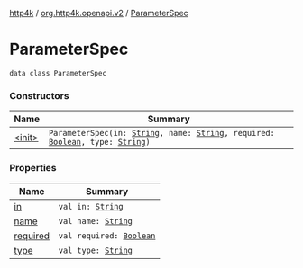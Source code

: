 [http4k](../../index.md) / [org.http4k.openapi.v2](../index.md) / [ParameterSpec](./index.md)

# ParameterSpec

`data class ParameterSpec`

### Constructors

| Name | Summary |
|---|---|
| [&lt;init&gt;](-init-.md) | `ParameterSpec(in: `[`String`](https://kotlinlang.org/api/latest/jvm/stdlib/kotlin/-string/index.html)`, name: `[`String`](https://kotlinlang.org/api/latest/jvm/stdlib/kotlin/-string/index.html)`, required: `[`Boolean`](https://kotlinlang.org/api/latest/jvm/stdlib/kotlin/-boolean/index.html)`, type: `[`String`](https://kotlinlang.org/api/latest/jvm/stdlib/kotlin/-string/index.html)`)` |

### Properties

| Name | Summary |
|---|---|
| [in](in.md) | `val in: `[`String`](https://kotlinlang.org/api/latest/jvm/stdlib/kotlin/-string/index.html) |
| [name](name.md) | `val name: `[`String`](https://kotlinlang.org/api/latest/jvm/stdlib/kotlin/-string/index.html) |
| [required](required.md) | `val required: `[`Boolean`](https://kotlinlang.org/api/latest/jvm/stdlib/kotlin/-boolean/index.html) |
| [type](type.md) | `val type: `[`String`](https://kotlinlang.org/api/latest/jvm/stdlib/kotlin/-string/index.html) |
